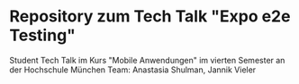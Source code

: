 # Repository zum Tech Talk "Expo e2e Testing"

Student Tech Talk im Kurs "Mobile Anwendungen" im vierten Semester an der Hochschule München
Team: Anastasia Shulman, Jannik Vieler
